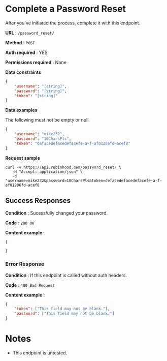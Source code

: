 # Complete a Password Reset

After you've initiated the process, complete it with this endpoint.

**URL** : `/password_reset/`

**Method** : `POST`

**Auth required** : YES

**Permissions required** : None

**Data constraints**

```json
{
    "username": "[string]",
    "password": "[string]",
    "token": "[string]"
}
```

**Data examples**

The following must not be empty or null.

```json
{
    "username": "mike232",
    "password": "10CharsPls",
    "token": "defacedefacedefacefe-a-f-af01286fd-acef8"
}
```

**Request sample**

```
curl -v https://api.robinhood.com/password_reset/ \
   -H "Accept: application/json" \
   -d "username=mike232&password=10CharsPls&token=defacedefacedefacefe-a-f-af01286fd-acef8
```   

## Success Responses

**Condition** : Sucessfully changed your password.

**Code** : `200 OK`

**Content example** : 

```json
{

}
```

### Error Response

**Condition** : If this endpoint is called without auth headers.

**Code** : `400 Bad Request`

**Content example** :

```json
{
	"token": ["This field may not be blank."],
	"password": ["This field may not be blank."]
}
```

# Notes

* This endpoint is untested.